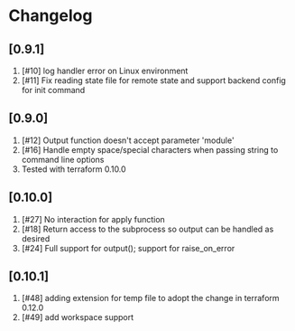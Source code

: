 # Changelog
## [0.9.1]
1. [#10] log handler error on Linux environment
1. [#11] Fix reading state file for remote state and support backend config for
         init command

## [0.9.0]
1. [#12] Output function doesn't accept parameter 'module'
1. [#16] Handle empty space/special characters when passing string to command line options
1. Tested with terraform 0.10.0

## [0.10.0]
1. [#27] No interaction for apply function
1. [#18] Return access to the subprocess so output can be handled as desired
1. [#24] Full support for output(); support for raise_on_error

## [0.10.1]
1. [#48] adding extension for temp file to adopt the change in terraform 0.12.0
1. [#49] add workspace support